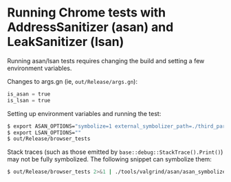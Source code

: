 # Running Chrome tests with AddressSanitizer (asan) and LeakSanitizer (lsan)

Running asan/lsan tests requires changing the build and setting a few
environment variables.

Changes to args.gn (ie, `out/Release/args.gn`):

```python
is_asan = true
is_lsan = true
```

Setting up environment variables and running the test:

```sh
$ export ASAN_OPTIONS="symbolize=1 external_symbolizer_path=./third_party/llvm-build/Release+Asserts/bin/llvm-symbolizer detect_leaks=1 detect_odr_violation=0"
$ export LSAN_OPTIONS=""
$ out/Release/browser_tests
```

Stack traces (such as those emitted by `base::debug::StackTrace().Print()`) may
not be fully symbolized. The following snippet can symbolize them:

```sh
$ out/Release/browser_tests 2>&1 | ./tools/valgrind/asan/asan_symbolize.py
```
